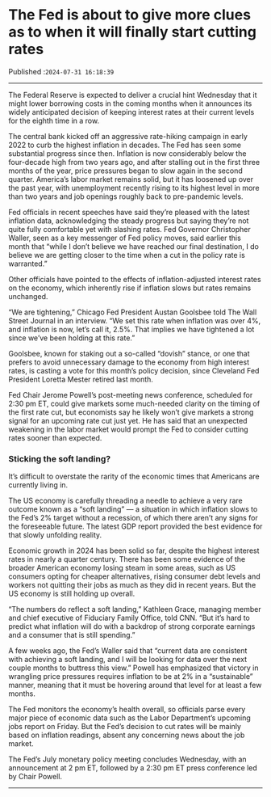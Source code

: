 # The Fed is about to give more clues as to when it will finally start cutting rates

Published :`2024-07-31 16:18:39`

---

The Federal Reserve is expected to deliver a crucial hint Wednesday that it might lower borrowing costs in the coming months when it announces its widely anticipated decision of keeping interest rates at their current levels for the eighth time in a row.

The central bank kicked off an aggressive rate-hiking campaign in early 2022 to curb the highest inflation in decades. The Fed has seen some substantial progress since then. Inflation is now considerably below the four-decade high from two years ago, and after stalling out in the first three months of the year, price pressures began to slow again in the second quarter. America’s labor market remains solid, but it has loosened up over the past year, with unemployment recently rising to its highest level in more than two years and job openings roughly back to pre-pandemic levels.

Fed officials in recent speeches have said they’re pleased with the latest inflation data, acknowledging the steady progress but saying they’re not quite fully comfortable yet with slashing rates. Fed Governor Christopher Waller, seen as a key messenger of Fed policy moves, said earlier this month that “while I don’t believe we have reached our final destination, I do believe we are getting closer to the time when a cut in the policy rate is warranted.”

Other officials have pointed to the effects of inflation-adjusted interest rates on the economy, which inherently rise if inflation slows but rates remains unchanged.

“We are tightening,” Chicago Fed President Austan Goolsbee told The Wall Street Journal in an interview. “We set this rate when inflation was over 4%, and inflation is now, let’s call it, 2.5%. That implies we have tightened a lot since we’ve been holding at this rate.”

Goolsbee, known for staking out a so-called “dovish” stance, or one that prefers to avoid unnecessary damage to the economy from high interest rates, is casting a vote for this month’s policy decision, since Cleveland Fed President Loretta Mester retired last month.

Fed Chair Jerome Powell’s post-meeting news conference, scheduled for 2:30 pm ET, could give markets some much-needed clarity on the timing of the first rate cut, but economists say he likely won’t give markets a strong signal for an upcoming rate cut just yet. He has said that an unexpected weakening in the labor market would prompt the Fed to consider cutting rates sooner than expected.

### Sticking the soft landing?

It’s difficult to overstate the rarity of the economic times that Americans are currently living in.

The US economy is carefully threading a needle to achieve a very rare outcome known as a “soft landing” — a situation in which inflation slows to the Fed’s 2% target without a recession, of which there aren’t any signs for the foreseeable future. The latest GDP report provided the best evidence for that slowly unfolding reality.

Economic growth in 2024 has been solid so far, despite the highest interest rates in nearly a quarter century. There has been some evidence of the broader American economy losing steam in some areas, such as US consumers opting for cheaper alternatives, rising consumer debt levels and workers not quitting their jobs as much as they did in recent years. But the US economy is still holding up overall.

“The numbers do reflect a soft landing,” Kathleen Grace, managing member and chief executive of Fiduciary Family Office, told CNN. “But it’s hard to predict what inflation will do with a backdrop of strong corporate earnings and a consumer that is still spending.”

A few weeks ago, the Fed’s Waller said that “current data are consistent with achieving a soft landing, and I will be looking for data over the next couple months to buttress this view.” Powell has emphasized that victory in wrangling price pressures requires inflation to be at 2% in a “sustainable” manner, meaning that it must be hovering around that level for at least a few months.

The Fed monitors the economy’s health overall, so officials parse every major piece of economic data such as the Labor Department’s upcoming jobs report on Friday. But the Fed’s decision to cut rates will be mainly based on inflation readings, absent any concerning news about the job market.

The Fed’s July monetary policy meeting concludes Wednesday, with an announcement at 2 pm ET, followed by a 2:30 pm ET press conference led by Chair Powell.

---

